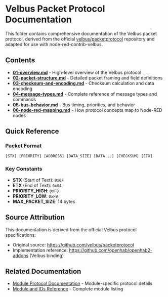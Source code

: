 # Velbus Packet Protocol Documentation

This folder contains comprehensive documentation of the Velbus packet protocol, derived from the official [velbus/packetprotocol](https://github.com/velbus/packetprotocol) repository and adapted for use with node-red-contrib-velbus.

## Contents

- **[01-overview.md](01-overview.md)** - High-level overview of the Velbus protocol
- **[02-packet-structure.md](02-packet-structure.md)** - Detailed packet framing and field definitions
- **[03-checksum-and-encoding.md](03-checksum-and-encoding.md)** - Checksum calculation and data encoding
- **[04-message-types.md](04-message-types.md)** - Complete reference of message types and commands
- **[05-bus-behavior.md](05-bus-behavior.md)** - Bus timing, priorities, and behavior
- **[06-node-red-mapping.md](06-node-red-mapping.md)** - How protocol concepts map to Node-RED nodes

## Quick Reference

### Packet Format
```
[STX] [PRIORITY] [ADDRESS] [DATA_SIZE] [DATA...] [CHECKSUM] [ETX]
```

### Key Constants
- **STX** (Start of Text): `0x0F`
- **ETX** (End of Text): `0x04`
- **PRIORITY_HIGH**: `0xF8`
- **PRIORITY_LOW**: `0xFB`
- **MAX_PACKET_SIZE**: 14 bytes

## Source Attribution

This documentation is derived from the official Velbus protocol specifications:
- Original source: https://github.com/velbus/packetprotocol
- Implementation reference: https://github.com/openhab/openhab2-addons (Velbus binding)

## Related Documentation

- [Module Protocol Documentation](../velbus-module-protocol/README.md) - Module-specific protocol details
- [Module and IDs Reference](../velbus-module-protocol/modules-and-ids.md) - Complete module listing
